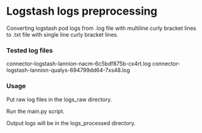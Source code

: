 # Logstash logs preprocessing
Converting logstash pod logs from .log file with multiline curly bracket lines to .txt file with single line curly bracket lines.

### Tested log files
connector-logstash-lannion-nacm-6c5bdf875b-cx4rt.log
connector-logstash-lannion-qualys-694799dd64-7xs48.log

### Usage
Put raw log files in the logs_raw directory. 

Run the main.py script. 

Output logs will be in the logs_processed directory.
